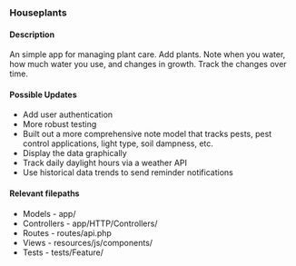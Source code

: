 ### Houseplants

#### Description
An simple app for managing plant care. Add plants. Note when you water, how much water you use, and changes in growth. Track the changes over time.

#### Possible Updates
- Add user authentication
- More robust testing
- Built out a more comprehensive note model that tracks pests, pest control applications, light type, soil dampness, etc.
- Display the data graphically
- Track daily daylight hours via a weather API
- Use historical data trends to send reminder notifications

#### Relevant filepaths
- Models - app/
- Controllers - app/HTTP/Controllers/
- Routes - routes/api.php
- Views - resources/js/components/
- Tests - tests/Feature/

